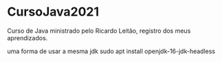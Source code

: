 # CursoJava2021

Curso de Java ministrado pelo Ricardo Leitão, registro dos meus aprendizados.

uma forma de usar a mesma jdk
sudo apt install openjdk-16-jdk-headless